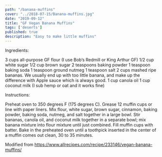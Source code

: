 ```yaml
---
path: "/banana-muffins"
cover: "../2018-07-15/Banana-muffins.jpg"
date: "2019-09-12"
title: "GF Vegan Banana Muffins"
tags: ['deserts']
published: true
description: "Easy to make little muffins"
---
```


Ingredients:

3 cups all-purpose GF flour  (I use Bob’s Redmill or King Arthur GF)
1/2  cup white sugar
1/2 cup brown sugar
2 teaspoons baking powder
1 teaspoon baking soda
1 teaspoon ground nutmeg
1 teaspoon salt
2 cups mashed ripe bananas. We usually end up with too little banana, and make up the difference with Apple sauce which is always good. 
1 cup canola oil
1 cup coconut milk (I sub hemp or oat and it works fine) 

Instructions:

Preheat oven to 350 degrees F (175 degrees C). Grease 12 muffin cups or line with paper liners.
Mix flour, white sugar, brown sugar, cinnamon, baking powder, baking soda, nutmeg, and salt together in a large bowl. Stir bananas, canola oil, and coconut milk together in a separate bowl; mix banana mixture into flour mixture until just combined. Fill muffin cups with batter.
Bake in the preheated oven until a toothpick inserted in the center of a muffin comes out clean, 30 to 35 minutes.

Modified from https://www.allrecipes.com/recipe/233146/vegan-banana-muffins/


